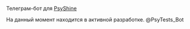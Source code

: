 Телеграм-бот для [PsyShine](https://t.me/PsyShine "Telegram")

На данный момент находится в активной разработке.
@PsyTests_Bot
